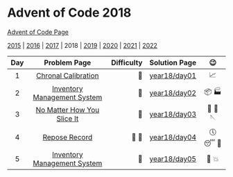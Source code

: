 # Advent of Code 2018

[Advent of Code Page](https://adventofcode.com/2018)

[2015](/year15) | [2016](/year16) | [2017](/year17) | 2018 | [2019](/year19) | [2020](/year20) | [2021](/year21) | [2022](/year22)

| Day |                            Problem Page                            | Difficulty |       Solution Page       |           :wink:           | 
|:--:|:------------------------------------------------------------------:| ---: |:-------------------------:|:--------------------------:| 
|  1 |     [Chronal Calibration](https://adventofcode.com/2018/day/1)     | :star2: | [year18/day01](/year18/day01) | :chart_with_upwards_trend: | 
|  2 | [Inventory Management System](https://adventofcode.com/2018/day/2) | :star2: | [year18/day02](/year18/day02) |    :package: :factory:     | 
|  3 | [No Matter How You Slice It](https://adventofcode.com/2018/day/3) | :star2: | [year18/day03](/year18/day03) |    :dress: :santa: :sewing_needle:     | 
|  4 | [Repose Record](https://adventofcode.com/2018/day/4) | :star2: :star2: | [year18/day04](/year18/day04) |    :clock5: :sleeping: :guard:     | 
|  5  | [Inventory Management System](https://adventofcode.com/2018/day/5) | :blue_heart: | [year18/day05](/year18/day05) |    :test_tube: :boom:     | 
